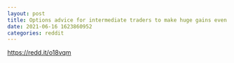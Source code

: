 ```yaml
--- 
layout: post 
title: Options advice for intermediate traders to make huge gains even with a small account part II: Legging into spreads 
date: 2021-06-16 1623860952 
categories: reddit 
--- 
```

https://redd.it/o18vqm